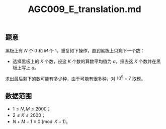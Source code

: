 ﻿---
title: "AGC009_E_translation.md"
tags: []
author: ""
created: ""
---

## 题意 

黑板上有 $N$ 个 $0$ 和 $M$ 个 $1$，重复如下操作，直到黑板上只剩下一个数：
- 选择黑板上的 $K$ 个数，设这 $K$ 个数的算数平均值为 $a$，擦去这 $K$ 个数并在黑板上写上 $a$。

求出最后剩下的数可能有多少种，由于可能有很多种，对 $10^9+7$ 取模。

## 数据范围

- $1\le N,M\le 2000$；
- $2\le K\le 2000$；
- $N+M-1\equiv 0 \pmod {K-1}$。

